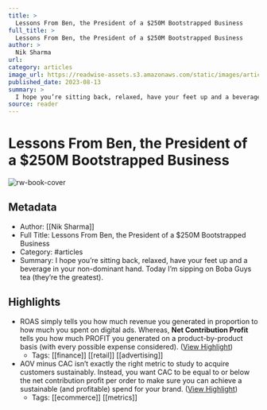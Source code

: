 ```yaml
---
title: >
  Lessons From Ben, the President of a $250M Bootstrapped Business
full_title: >
  Lessons From Ben, the President of a $250M Bootstrapped Business
author: >
  Nik Sharma
url: 
category: articles
image_url: https://readwise-assets.s3.amazonaws.com/static/images/article4.6bc1851654a0.png
published_date: 2023-08-13
summary: >
  I hope you’re sitting back, relaxed, have your feet up and a beverage in your non-dominant hand. Today I’m sipping on Boba Guys tea (they’re the greatest).
source: reader
---
```

# Lessons From Ben, the President of a $250M Bootstrapped Business

![rw-book-cover](https://readwise-assets.s3.amazonaws.com/static/images/article4.6bc1851654a0.png)

## Metadata
- Author: [[Nik Sharma]]
- Full Title: Lessons From Ben, the President of a $250M Bootstrapped Business
- Category: #articles
- Summary: I hope you’re sitting back, relaxed, have your feet up and a beverage in your non-dominant hand. Today I’m sipping on Boba Guys tea (they’re the greatest).

## Highlights
- ROAS simply tells you how much revenue you generated in proportion to how much you spent on digital ads. Whereas, **Net Contribution Profit** tells you how much PROFIT you generated on a product-by-product basis (with every possible expense considered). ([View Highlight](https://read.readwise.io/read/01h7snyb2rn0d3j9cmvmke1m5d))
    - Tags: [[finance]] [[retail]] [[advertising]] 
- AOV minus CAC isn’t exactly the right metric to study to acquire customers sustainably. Instead, you want CAC to be equal to or below the net contribution profit per order to make sure you can achieve a sustainable (and profitable) spend for your brand. ([View Highlight](https://read.readwise.io/read/01h7snzywnxn6r951b5sg8qh8r))
    - Tags: [[ecommerce]] [[metrics]] 


